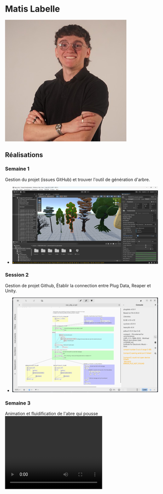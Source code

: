 # Matis Labelle

 ![Matis Labelle](../../Assets/Images/Membres/matis_labelle/matis.png)

 ## Réalisations

 <!-- Une image par semaine de la réalisation dont tu es le plus fier avec une légende -->
### Semaine 1
Gestion du projet (issues GitHub) et trouver l'outil de génération d'arbre.
* ![S1 Outil génératif](../../Assets/Images/Membres/matis_labelle/outil_generatif.png)

### Session 2
Gestion de projet Github, Établir la connection entre Plug Data, Reaper et Unity. 
* ![S2 connection entre Plug Data, Reaper et Unity](../../Assets/Images/Membres/matis_labelle/pd-to-ur.png)

### Semaine 3
Animation et fluidification de l'abre qui pousse
<video src="" width="320" height="240" controls></video>
